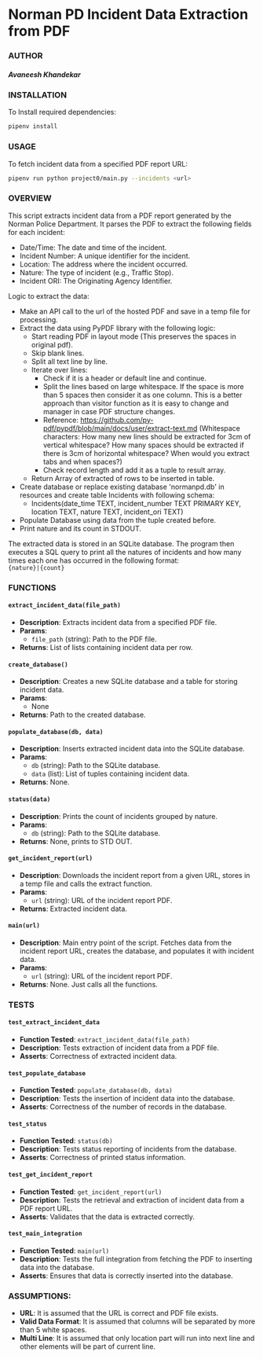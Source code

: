 # Norman PD Incident Data Extraction from PDF

### AUTHOR
##### Avaneesh Khandekar

### INSTALLATION

To Install required dependencies: 
``` bash
pipenv install
```

### USAGE

To fetch incident data from a specified PDF report URL:

```bash
pipenv run python project0/main.py --incidents <url>
```

### OVERVIEW

This script extracts incident data from a PDF report generated by the Norman Police Department. It parses the PDF to extract the following fields for each incident:

- Date/Time: The date and time of the incident.
- Incident Number: A unique identifier for the incident.
- Location: The address where the incident occurred.
- Nature: The type of incident (e.g., Traffic Stop).
- Incident ORI: The Originating Agency Identifier.

Logic to extract the data:

- Make an API call to the url of the hosted PDF and save in a temp file for processing.
- Extract the data using PyPDF library with the following logic:
  - Start reading PDF in layout mode (This preserves the spaces in original pdf).
  - Skip blank lines.
  - Split all text line by line.
  - Iterate over lines:
    - Check if it is a header or default line and continue.
    - Split the lines based on large whitespace. If the space is more than 5 spaces then consider it as one column. This is a better approach than visitor function as it is easy to change and manager in case PDF structure changes.
    - Reference: https://github.com/py-pdf/pypdf/blob/main/docs/user/extract-text.md (Whitespace characters: How many new lines should be extracted for 3cm of vertical whitespace? How many spaces should be extracted if there is 3cm of horizontal whitespace? When would you extract tabs and when spaces?)
    - Check record length and add it as a tuple to result array.
  - Return Array of extracted of rows to be inserted in table.
- Create database or replace existing database 'normanpd.db' in resources and create table Incidents with following schema:
  - Incidents(date_time TEXT, incident_number TEXT PRIMARY KEY, location TEXT, nature TEXT, incident_ori TEXT)
- Populate Database using data from the tuple created before.
- Print nature and its count in STDOUT.

The extracted data is stored in an SQLite database.
The program then executes a SQL query to print all the natures of incidents and how many times each one has occurred in the following format:\
  `{nature}|{count}`

### FUNCTIONS

#### `extract_incident_data(file_path)`

- **Description**: Extracts incident data from a specified PDF file.
- **Params**:
    - `file_path` (string): Path to the PDF file.
- **Returns**: List of lists containing incident data per row.

#### `create_database()`

- **Description**: Creates a new SQLite database and a table for storing incident data.
- **Params**:
    - None
- **Returns**: Path to the created database.

#### `populate_database(db, data)`

- **Description**: Inserts extracted incident data into the SQLite database.
- **Params**:
    - `db` (string): Path to the SQLite database.
    - `data` (list): List of tuples containing incident data.
- **Returns**: None.

#### `status(data)`

- **Description**: Prints the count of incidents grouped by nature.
- **Params**:
    - `db` (string): Path to the SQLite database.
- **Returns**: None, prints to STD OUT.

#### `get_incident_report(url)`

- **Description**: Downloads the incident report from a given URL, stores in a temp file and calls the extract function.
- **Params**:
    - `url` (string): URL of the incident report PDF.
- **Returns**: Extracted incident data.

#### `main(url)`

- **Description**: Main entry point of the script. Fetches data from the incident report URL, creates the database, and populates it with incident data.
- **Params**:
    - `url` (string): URL of the incident report PDF.
- **Returns**: None. Just calls all the functions.

### TESTS

#### `test_extract_incident_data`

- **Function Tested**: `extract_incident_data(file_path)`
- **Description**: Tests extraction of incident data from a PDF file.
- **Asserts**: Correctness of extracted incident data.

#### `test_populate_database`

- **Function Tested**: `populate_database(db, data)`
- **Description**: Tests the insertion of incident data into the database.
- **Asserts**: Correctness of the number of records in the database.

#### `test_status`

- **Function Tested**: `status(db)`
- **Description**: Tests status reporting of incidents from the database.
- **Asserts**: Correctness of printed status information.

#### `test_get_incident_report`

- **Function Tested**: `get_incident_report(url)`
- **Description**: Tests the retrieval and extraction of incident data from a PDF report URL.
- **Asserts**: Validates that the data is extracted correctly.

#### `test_main_integration`

- **Function Tested**: `main(url)`
- **Description**: Tests the full integration from fetching the PDF to inserting data into the database.
- **Asserts**: Ensures that data is correctly inserted into the database.


### ASSUMPTIONS:
- **URL**: It is assumed that the URL is correct and PDF file exists.
- **Valid Data Format**: It is assumed that columns will be separated by more than 5 white spaces.
- **Multi Line**: It is assumed that only location part will run into next line and other elements will be part of current line.